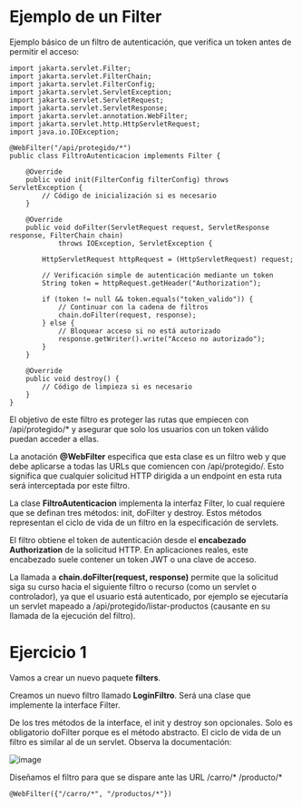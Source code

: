 # Ejemplo de un Filter

Ejemplo básico de un filtro de autenticación, que verifica un token antes de permitir el acceso:

```
import jakarta.servlet.Filter;
import jakarta.servlet.FilterChain;
import jakarta.servlet.FilterConfig;
import jakarta.servlet.ServletException;
import jakarta.servlet.ServletRequest;
import jakarta.servlet.ServletResponse;
import jakarta.servlet.annotation.WebFilter;
import jakarta.servlet.http.HttpServletRequest;
import java.io.IOException;

@WebFilter("/api/protegido/*")
public class FiltroAutenticacion implements Filter {

    @Override
    public void init(FilterConfig filterConfig) throws ServletException {
        // Código de inicialización si es necesario
    }

    @Override
    public void doFilter(ServletRequest request, ServletResponse response, FilterChain chain) 
            throws IOException, ServletException {

        HttpServletRequest httpRequest = (HttpServletRequest) request;
        
        // Verificación simple de autenticación mediante un token
        String token = httpRequest.getHeader("Authorization");

        if (token != null && token.equals("token_valido")) {
            // Continuar con la cadena de filtros
            chain.doFilter(request, response);
        } else {
            // Bloquear acceso si no está autorizado
            response.getWriter().write("Acceso no autorizado");
        }
    }

    @Override
    public void destroy() {
        // Código de limpieza si es necesario
    }
}

```

El objetivo de este filtro es proteger las rutas que empiecen con /api/protegido/* y asegurar que solo los usuarios con un token válido puedan acceder a ellas.

La anotación **@WebFilter** especifica que esta clase es un filtro web y que debe aplicarse a todas las URLs que comiencen con /api/protegido/. Esto significa que cualquier solicitud HTTP dirigida a un endpoint en esta ruta será interceptada por este filtro.

La clase **FiltroAutenticacion** implementa la interfaz Filter, lo cual requiere que se definan tres métodos: init, doFilter y destroy. Estos métodos representan el ciclo de vida de un filtro en la especificación de servlets.

El filtro obtiene el token de autenticación desde el **encabezado Authorization** de la solicitud HTTP. En aplicaciones reales, este encabezado suele contener un token JWT o una clave de acceso.

La llamada a **chain.doFilter(request, response)** permite que la solicitud siga su curso hacia el siguiente filtro o recurso (como un servlet o controlador), ya que el usuario está autenticado, por ejemplo se ejecutaría un servlet mapeado a /api/protegido/listar-productos (causante en su llamada de la ejecución del filtro).

# Ejercicio 1

Vamos a crear un nuevo paquete **filters**.

Creamos un nuevo filtro llamado **LoginFiltro**. Será una clase que implemente la interface Filter.

De los tres métodos de la interface, el init y destroy son opcionales. Solo es obligatorio doFilter porque es el método abstracto. El ciclo de vida de un filtro es similar al de un servlet. Observa la documentación:

![image](https://github.com/user-attachments/assets/62e99323-5173-47b5-abfc-17ad5b6472e7)

Diseñamos el filtro para que se dispare ante las URL /carro/* /producto/*

```
@WebFilter({"/carro/*", "/productos/*"})
```





